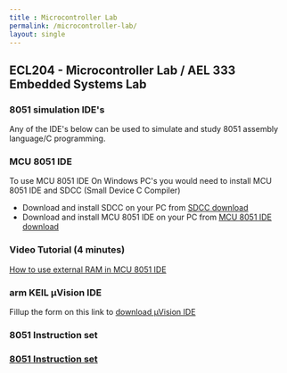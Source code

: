 ```yaml
---
title : Microcontroller Lab
permalink: /microcontroller-lab/
layout: single
---
```


## ECL204 - Microcontroller Lab / AEL 333 Embedded Systems Lab

### 8051 simulation IDE's
Any of the IDE's below can be used to simulate and study 8051 assembly language/C programming.
### MCU 8051 IDE 
To use MCU 8051 IDE On Windows PC's you would need to install MCU 8051 IDE and SDCC (Small Device C Compiler)

* Download and install SDCC on your PC from <a href="https://sourceforge.net/projects/sdcc/files/"> SDCC download </a>
* Download and install  MCU 8051 IDE on your PC from <a href="https://sourceforge.net/projects/mcu8051ide/files/mcu8051ide/1.4.9/"> MCU 8051 IDE download </a>

### Video Tutorial (4 minutes) 
[How to use external RAM in MCU 8051 IDE](https://youtu.be/yjGE-1XAS6M?si=7PceFA1Eg37jpj5c)

### arm KEIL µVision IDE 
Fillup the form on this link to <a href="https://www.keil.com/demo/eval/c51.htm"> download µVision IDE </a>

### 8051 Instruction set
### <a href="https://drive.google.com/drive/folders/1riqa7Yt73QqLvWT0ggAjm6fTfvEIiyxk?usp=sharing">8051 Instruction set</a>
